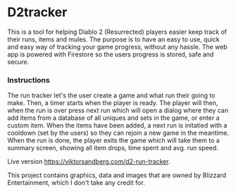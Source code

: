 # D2tracker

This is a tool for helping Diablo 2 (Resurrected) players easier keep track of their runs, items and mules. The purpose is to have an easy to use, quick and easy way of tracking your game progress, without any hassle. The web app is powered with Firestore so the users progress is stored, safe and secure.

### Instructions
The run tracker let's the user create a game and what run their going to make. Then, a timer starts when the player is ready. The player will then, when the run is over press next run which will open a dialog where they can add items from a database of all uniques and sets in the game, or enter a custom item. When the items have been added, a next run is initatied with a cooldown (set by the users) so they can rejoin a new game in the meantime. When the run is done, the player exits the game which will take them to a summary screen, showing all item drops, time spent and avg. run speed. 

Live version https://viktorsandberg.com/d2-run-tracker.

This project contains graphics, data and images that are owned by Blizzard Entertainment, which I don't take any credit for. 
